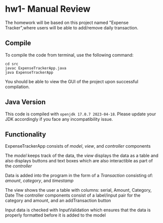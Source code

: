 # hw1- Manual Review

The homework will be based on this project named "Expense Tracker",where users will be able to add/remove daily transaction. 

## Compile

To compile the code from terminal, use the following command:
```
cd src
javac ExpenseTrackerApp.java
java ExpenseTrackerApp
```

You should be able to view the GUI of the project upon successful compilation. 

## Java Version
This code is compiled with ```openjdk 17.0.7 2023-04-18```. Please update your JDK accordingly if you face any incompatibility issue.

## Functionality

ExpenseTrackerApp consists of *model*, *view*, and *controller* components

The *model* keeps track of the data, the *view* displays the data as a table and also displays buttons and text boxes which are also interactible as part of the *controller*

Data is added into the program in the form of a *Transaction* consisting of: *amount*, *category*, and *timestamp*

The view shows the user a table with columns: serial, Amount, Category, Date
The controller components consist of a label/input pair for the category and amount, and an addTransaction button

Input data is checked with InputValidation which ensures that the data is properly formatted before it is added to the model 